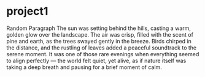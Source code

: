 # project1
Random Paragraph
The sun was setting behind the hills, casting a warm, golden glow over the landscape. The air was crisp, filled with the scent of pine and earth, as the trees swayed gently in the breeze. Birds chirped in the distance, and the rustling of leaves added a peaceful soundtrack to the serene moment. It was one of those rare evenings when everything seemed to align perfectly — the world felt quiet, yet alive, as if nature itself was taking a deep breath and pausing for a brief moment of calm.
